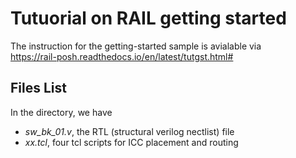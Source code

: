 # Tutuorial on RAIL getting started

The instruction for the getting-started sample is avialable via  
https://rail-posh.readthedocs.io/en/latest/tutgst.html#

## Files List

In the directory, we have 

- *sw_bk_01.v*, the RTL (structural verilog nectlist) file
- *xx.tcl*, four tcl scripts for ICC placement and routing
